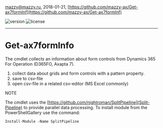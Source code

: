 mazzy@mazzy.ru, 2018-01-21, [https://github.com/mazzy-ax/Get-ax7formInf](https://github.com/mazzy-ax/Get-ax7formInf)

![version](https://img.shields.io/badge/version-1.0.0-green.svg) ![license](https://img.shields.io/badge/license-MIT-blue.svg)

---

# Get-ax7formInfo

The cmdlet collects an information about form controls from Dynamics 365 For Operation (D365FO, Axapta 7).

1. collect data about grids and form controls with a pattern property.
2. save to csv-file
3. open csv-file in a related csv-editor (MS Excel commonly)

NOTE

The cmdlet uses the [https://github.com/nightroman/SplitPipeline](Split-Pipeline) to provide parallel data processing. To install module from the PowerShellGallery use the command:

    Install-Module -Name SplitPipeline

